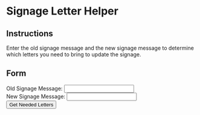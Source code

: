 # Signage Letter Helper

## Instructions
Enter the old signage message and the new signage message to determine which letters you need to bring to update the signage.

## Form
<form id="signage-form" onsubmit="return false;">
    <div>
        <label for="old_message">Old Signage Message:</label>
        <input type="text" id="old_message" name="old_message" required>
    </div>
    <div>
        <label for="new_message">New Signage Message:</label>
        <input type="text" id="new_message" name="new_message" required>
    </div>
    <button type="submit">Get Needed Letters</button>
</form>

<div id="results"></div>

<style>
    body.dark-mode {
        background-color: #1a1a1a;
        color: #f8f8f8;
    }

    body.dark-mode input {
        background-color: #333333;
        color: #f8f8f8;
        border: 1px solid #555555;
    }

    body.dark-mode label {
        color: #f8f8f8;
    }

    body.dark-mode button {
        background-color: #4a90e2;
        color: #f8f8f8;
    }

    body.dark-mode #results h4 {
        color: #f8f8f8;
    }
</style>

<script>
    document.addEventListener('DOMContentLoaded', function() {
        console.log('DOM fully loaded and parsed');
        const form = document.getElementById('signage-form');
        form.addEventListener('submit', function(event) {
            event.preventDefault();
            console.log('Form submitted');

            const oldMessage = document.getElementById('old_message').value;
            const newMessage = document.getElementById('new_message').value;

            console.log('Old Message:', oldMessage);
            console.log('New Message:', newMessage);

            const neededLetters = getNeededLetters(oldMessage, newMessage);

            console.log('Needed Letters:', neededLetters);

            const resultsDiv = document.getElementById('results');
            resultsDiv.innerHTML = '<h4>Letters needed to update the signage:</h4>';
            const ul = document.createElement('ul');
            for (const [letter, count] of Object.entries(neededLetters)) {
                const li = document.createElement('li');
                li.textContent = `${letter}: ${count}`;
                ul.appendChild(li);
            }
            resultsDiv.appendChild(ul);
        });

        function getNeededLetters(oldMessage, newMessage) {
            oldMessage = oldMessage.replace(/\s+/g, '').toLowerCase();
            newMessage = newMessage.replace(/\s+/g, '').toLowerCase();

            console.log('Processed Old Message:', oldMessage);
            console.log('Processed New Message:', newMessage);

            const oldCounter = {};
            const newCounter = {};

            for (const char of oldMessage) {
                oldCounter[char] = (oldCounter[char] || 0) + 1;
            }

            for (const char of newMessage) {
                newCounter[char] = (newCounter[char] || 0) + 1;
            }

            console.log('Old Counter:', oldCounter);
            console.log('New Counter:', newCounter);

            const neededLetters = {};
            for (const [char, count] of Object.entries(newCounter)) {
                if (count > (oldCounter[char] || 0)) {
                    neededLetters[char] = count - (oldCounter[char] || 0);
                }
            }

            console.log('Calculated Needed Letters:', neededLetters);

            return neededLetters;
        }
    });
</script>